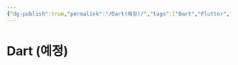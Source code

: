```yaml
---
{"dg-publish":true,"permalink":"/Dart(예정)/","tags":["Dart","Flutter","컴퓨터언어"],"created":"2024-02-06T20:35:19.173+09:00","updated":"2024-02-13T22:12:21.033+09:00"}
---
```



# Dart (예정)